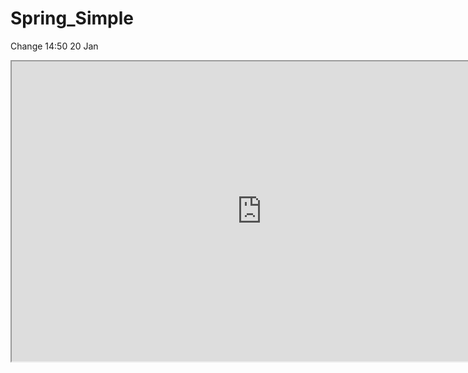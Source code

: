 Spring_Simple
=============
Change 14:50 20 Jan

<iframe src="http://nightly.codenvy-stg.com/ide-resources/share/project/artaleks9/SPring" width="800" height="480"></iframe>
